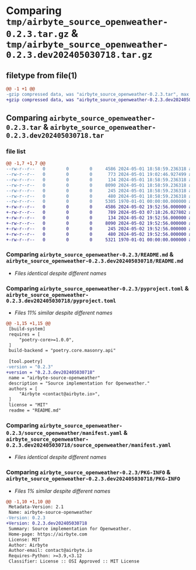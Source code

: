# Comparing `tmp/airbyte_source_openweather-0.2.3.tar.gz` & `tmp/airbyte_source_openweather-0.2.3.dev202405030718.tar.gz`

## filetype from file(1)

```diff
@@ -1 +1 @@
-gzip compressed data, was "airbyte_source_openweather-0.2.3.tar", max compression
+gzip compressed data, was "airbyte_source_openweather-0.2.3.dev202405030718.tar", max compression
```

## Comparing `airbyte_source_openweather-0.2.3.tar` & `airbyte_source_openweather-0.2.3.dev202405030718.tar`

### file list

```diff
@@ -1,7 +1,7 @@
--rw-r--r--   0        0        0     4586 2024-05-01 18:58:59.236318 airbyte_source_openweather-0.2.3/README.md
--rw-r--r--   0        0        0      773 2024-05-01 19:02:46.927499 airbyte_source_openweather-0.2.3/pyproject.toml
--rw-r--r--   0        0        0      134 2024-05-01 18:58:59.236318 airbyte_source_openweather-0.2.3/source_openweather/__init__.py
--rw-r--r--   0        0        0     8090 2024-05-01 18:58:59.236318 airbyte_source_openweather-0.2.3/source_openweather/manifest.yaml
--rw-r--r--   0        0        0      245 2024-05-01 18:58:59.236318 airbyte_source_openweather-0.2.3/source_openweather/run.py
--rw-r--r--   0        0        0      480 2024-05-01 18:58:59.236318 airbyte_source_openweather-0.2.3/source_openweather/source.py
--rw-r--r--   0        0        0     5305 1970-01-01 00:00:00.000000 airbyte_source_openweather-0.2.3/PKG-INFO
+-rw-r--r--   0        0        0     4586 2024-05-02 19:52:56.000000 airbyte_source_openweather-0.2.3.dev202405030718/README.md
+-rw-r--r--   0        0        0      789 2024-05-03 07:18:26.027802 airbyte_source_openweather-0.2.3.dev202405030718/pyproject.toml
+-rw-r--r--   0        0        0      134 2024-05-02 19:52:56.000000 airbyte_source_openweather-0.2.3.dev202405030718/source_openweather/__init__.py
+-rw-r--r--   0        0        0     8090 2024-05-02 19:52:56.000000 airbyte_source_openweather-0.2.3.dev202405030718/source_openweather/manifest.yaml
+-rw-r--r--   0        0        0      245 2024-05-02 19:52:56.000000 airbyte_source_openweather-0.2.3.dev202405030718/source_openweather/run.py
+-rw-r--r--   0        0        0      480 2024-05-02 19:52:56.000000 airbyte_source_openweather-0.2.3.dev202405030718/source_openweather/source.py
+-rw-r--r--   0        0        0     5321 1970-01-01 00:00:00.000000 airbyte_source_openweather-0.2.3.dev202405030718/PKG-INFO
```

### Comparing `airbyte_source_openweather-0.2.3/README.md` & `airbyte_source_openweather-0.2.3.dev202405030718/README.md`

 * *Files identical despite different names*

### Comparing `airbyte_source_openweather-0.2.3/pyproject.toml` & `airbyte_source_openweather-0.2.3.dev202405030718/pyproject.toml`

 * *Files 11% similar despite different names*

```diff
@@ -1,15 +1,15 @@
 [build-system]
 requires = [
     "poetry-core>=1.0.0",
 ]
 build-backend = "poetry.core.masonry.api"
 
 [tool.poetry]
-version = "0.2.3"
+version = "0.2.3.dev202405030718"
 name = "airbyte-source-openweather"
 description = "Source implementation for Openweather."
 authors = [
     "Airbyte <contact@airbyte.io>",
 ]
 license = "MIT"
 readme = "README.md"
```

### Comparing `airbyte_source_openweather-0.2.3/source_openweather/manifest.yaml` & `airbyte_source_openweather-0.2.3.dev202405030718/source_openweather/manifest.yaml`

 * *Files identical despite different names*

### Comparing `airbyte_source_openweather-0.2.3/PKG-INFO` & `airbyte_source_openweather-0.2.3.dev202405030718/PKG-INFO`

 * *Files 1% similar despite different names*

```diff
@@ -1,10 +1,10 @@
 Metadata-Version: 2.1
 Name: airbyte-source-openweather
-Version: 0.2.3
+Version: 0.2.3.dev202405030718
 Summary: Source implementation for Openweather.
 Home-page: https://airbyte.com
 License: MIT
 Author: Airbyte
 Author-email: contact@airbyte.io
 Requires-Python: >=3.9,<3.12
 Classifier: License :: OSI Approved :: MIT License
```

